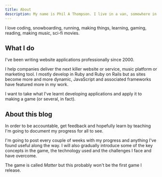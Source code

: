 ```yaml
---
title: About
description: My name is Phil A Thompson. I live in a van, somewhere in Europe with my lovely girlfriend, Claudi and our dog,  Colin.
---
```


I love coding, snowboarding, running, making things, learning, gaming, reading, making music, sci-fi movies.

## What I do

I've been writing website applications professionally since 2000.

I help companies deliver the next killer website or service, music platform or marketing tool. I mostly develop in Ruby and Ruby on Rails but as sites become more and more dynamic, JavaScript and associated frameworks have featured more in my work.

I want to take what I've learnt developing applications and apply it to making a game (or several, in fact).

## About this blog

In order to be accountable, get feedback and hopefully learn by teaching I'm going to document my progress for all to see.

I'm going to post every couple of weeks with my progress and anything I've found useful along the way. I will also gradually introduce some of the key concepts in the game, the technology used and the challenges I face and have overcome.

The game is called *Matter* but this probably won't be the first game I release.

